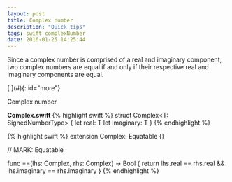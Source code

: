 ```yaml
---
layout: post
title: Complex number
description: "Quick tips"
tags: swift complexNumber
date: 2016-01-25 14:25:44
---
```


<div class="cap"></div>

Since a complex number is comprised of a real and imaginary component, two complex numbers are equal if and only if their respective real and imaginary components are equal.

<!--more-->[ ](#){: id="more"}

Complex number

**Complex.swift**
{% highlight swift %}
struct Complex<T: SignedNumberType> {
    let real: T
    let imaginary: T
}
{% endhighlight %}

{% highlight swift %}
extension Complex: Equatable {}

// MARK: Equatable

func ==<T>(lhs: Complex<T>, rhs: Complex<T>) -> Bool {
    return lhs.real == rhs.real && lhs.imaginary == rhs.imaginary
}
{% endhighlight %}
